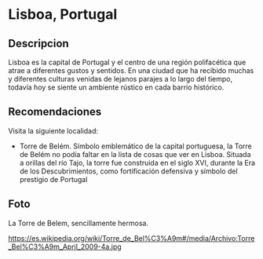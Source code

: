 # Lisboa, Portugal 

## Descripcion 

Lisboa es la capital de Portugal y el centro de una región polifacética 
que atrae a diferentes gustos y sentidos. 
En una ciudad que ha recibido muchas y diferentes culturas venidas de 
lejanos parajes a lo largo del tiempo, todavía hoy 
se siente un ambiente rústico en cada barrio histórico.

## Recomendaciones 

Visita la siguiente localidad: 

- Torre de Belém. 
Símbolo emblemático de la capital portuguesa, 
la Torre de Belém no podía faltar en la lista de cosas que ver en Lisboa. 
Situada a orillas del río Tajo, la torre fue construida en el siglo XVI, 
durante la Era de los Descubrimientos, como fortificación defensiva y símbolo 
del prestigio de Portugal


## Foto 

La Torre de Belem, sencillamente hermosa. 

https://es.wikipedia.org/wiki/Torre_de_Bel%C3%A9m#/media/Archivo:Torre_Bel%C3%A9m_April_2009-4a.jpg 


